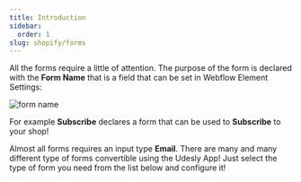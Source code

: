 ```yaml
---
title: Introduction
sidebar:
  order: 1
slug: shopify/forms
---
```

All the forms require a little of attention. The purpose of the form is declared with the **Form Name** that is a field that can be set in Webflow Element Settings:

![form name](/images/form-name.png)

For example **Subscribe** declares a form that can be used to **Subscribe** to your shop! 

Almost all forms requires an input type **Email**. There are many and many different type of forms convertible using the Udesly App! Just select the type of form you need from the list below and configure it!


